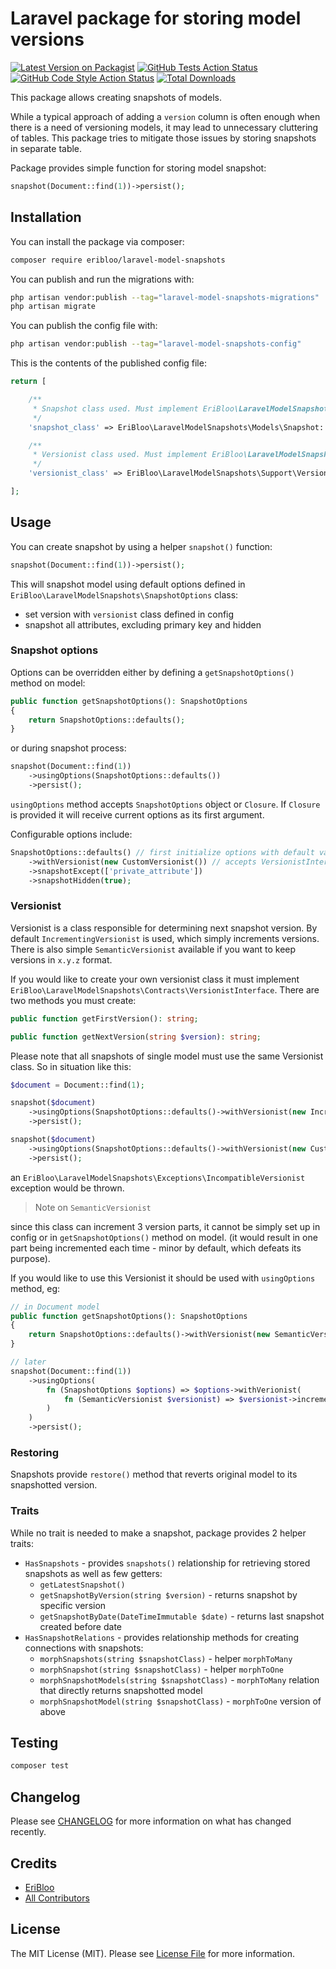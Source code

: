 # Laravel package for storing model versions

[![Latest Version on Packagist](https://img.shields.io/packagist/v/eribloo/laravel-model-snapshots.svg?style=flat-square)](https://packagist.org/packages/eribloo/laravel-model-snapshots)
[![GitHub Tests Action Status](https://img.shields.io/github/actions/workflow/status/eribloo/laravel-model-snapshots/run-tests.yml?branch=main&label=tests&style=flat-square)](https://github.com/eribloo/laravel-model-snapshots/actions?query=workflow%3Arun-tests+branch%3Amain)
[![GitHub Code Style Action Status](https://img.shields.io/github/actions/workflow/status/eribloo/laravel-model-snapshots/fix-php-code-style-issues.yml?branch=main&label=code%20style&style=flat-square)](https://github.com/eribloo/laravel-model-snapshots/actions?query=workflow%3A"Fix+PHP+code+style+issues"+branch%3Amain)
[![Total Downloads](https://img.shields.io/packagist/dt/eribloo/laravel-model-snapshots.svg?style=flat-square)](https://packagist.org/packages/eribloo/laravel-model-snapshots)

This package allows creating snapshots of models.

While a typical approach of adding a `version` column is often enough when there is a need of versioning models,
it may lead to unnecessary cluttering of tables.
This package tries to mitigate those issues by storing snapshots in separate table.

Package provides simple function for storing model snapshot:

```php
snapshot(Document::find(1))->persist();
```

## Installation

You can install the package via composer:

```bash
composer require eribloo/laravel-model-snapshots
```

You can publish and run the migrations with:

```bash
php artisan vendor:publish --tag="laravel-model-snapshots-migrations"
php artisan migrate
```

You can publish the config file with:

```bash
php artisan vendor:publish --tag="laravel-model-snapshots-config"
```

This is the contents of the published config file:

```php
return [

    /**
     * Snapshot class used. Must implement EriBloo\LaravelModelSnapshots\Contracts\SnapshotInterface interface.
     */
    'snapshot_class' => EriBloo\LaravelModelSnapshots\Models\Snapshot::class,

    /**
     * Versionist class used. Must implement EriBloo\LaravelModelSnapshots\Contracts\VersionistInterface interface.
     */
    'versionist_class' => EriBloo\LaravelModelSnapshots\Support\Versionists\IncrementingVersionist::class,

];
```

## Usage

You can create snapshot by using a helper `snapshot()` function:

```php
snapshot(Document::find(1))->persist();
```

This will snapshot model using default options defined in `EriBloo\LaravelModelSnapshots\SnapshotOptions` class:

- set version with `versionist` class defined in config
- snapshot all attributes, excluding primary key and hidden

### Snapshot options

Options can be overridden either by defining a `getSnapshotOptions()` method on model:

```php
public function getSnapshotOptions(): SnapshotOptions
{
    return SnapshotOptions::defaults();
}
```

or during snapshot process:

```php
snapshot(Document::find(1))
    ->usingOptions(SnapshotOptions::defaults())
    ->persist();
```

`usingOptions` method accepts `SnapshotOptions` object or `Closure`.
If `Closure` is provided it will receive current options as its first argument.

Configurable options include:

```php
SnapshotOptions::defaults() // first initialize options with default values
    ->withVersionist(new CustomVersionist()) // accepts VersionistInterface|Closure(VersionistInterface): VersionistInterface
    ->snapshotExcept(['private_attribute'])
    ->snapshotHidden(true);
```

### Versionist

Versionist is a class responsible for determining next snapshot version.
By default `IncrementingVersionist` is used, which simply increments versions.
There is also simple `SemanticVersionist` available if you want to keep versions in `x.y.z` format.

If you would like to create your own versionist class it must implement
`EriBloo\LaravelModelSnapshots\Contracts\VersionistInterface`. There are two methods you must create:

```php
public function getFirstVersion(): string;

public function getNextVersion(string $version): string;
```

Please note that all snapshots of single model must use the same Versionist class. So in situation like this:

```php
$document = Document::find(1);

snapshot($document)
    ->usingOptions(SnapshotOptions::defaults()->withVersionist(new IncrementingVersionist()))
    ->persist();

snapshot($document)
    ->usingOptions(SnapshotOptions::defaults()->withVersionist(new CustomVersionist()))
    ->persist();
```

an `EriBloo\LaravelModelSnapshots\Exceptions\IncompatibleVersionist` exception would be thrown.

> Note on `SemanticVersionist`

since this class can increment 3 version parts, it cannot be simply set up in config or in `getSnapshotOptions()` method
on model.
(it would result in one part being incremented each time - minor by default, which defeats its purpose).

If you would like to use this Versionist it should be used with `usingOptions` method, eg:

```php
// in Document model
public function getSnapshotOptions(): SnapshotOptions
{
    return SnapshotOptions::defaults()->withVersionist(new SemanticVersionist());
}

// later
snapshot(Document::find(1))
    ->usingOptions(
        fn (SnapshotOptions $options) => $options->withVerionist(
            fn (SemanticVersionist $versionist) => $versionist->incrementMajor()
        )
    )
    ->persist();
```

### Restoring

Snapshots provide `restore()` method that reverts original model to its snapshotted version.

### Traits

While no trait is needed to make a snapshot, package provides 2 helper traits:

- `HasSnapshots` - provides `snapshots()` relationship for retrieving stored snapshots as well as few getters:
    - `getLatestSnapshot()`
    - `getSnapshotByVersion(string $version)` - returns snapshot by specific version
    - `getSnapshotByDate(DateTimeImmutable $date)` - returns last snapshot created before date
- `HasSnapshotRelations` - provides relationship methods for creating connections with snapshots:
    - `morphSnapshots(string $snapshotClass)` - helper `morphToMany`
    - `morphSnapshot(string $snapshotClass)` - helper `morphToOne`
    - `morphSnapshotModels(string $snapshotClass)` - `morphToMany` relation that directly returns snapshotted model
    - `morphSnapshotModel(string $snapshotClass)` - `morphToOne` version of above

## Testing

```bash
composer test
```

## Changelog

Please see [CHANGELOG](CHANGELOG.md) for more information on what has changed recently.

[//]: # (## Contributing)

[//]: # ()

[//]: # (Please see [CONTRIBUTING]&#40;CONTRIBUTING.md&#41; for details.)

[//]: # (## Security Vulnerabilities)

[//]: # ()

[//]: # (Please review [our security policy]&#40;../../security/policy&#41; on how to report security vulnerabilities.)

## Credits

- [EriBloo](https://github.com/EriBloo)
- [All Contributors](../../contributors)

## License

The MIT License (MIT). Please see [License File](LICENSE.md) for more information.
